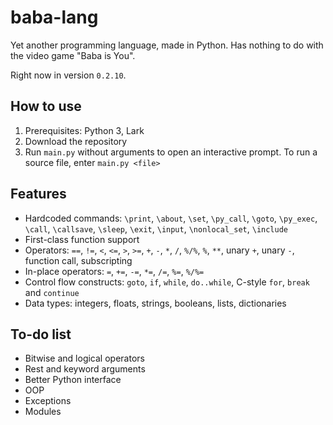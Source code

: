 # baba-lang

Yet another programming language, made in Python. Has nothing to do with the video game "Baba is You".

Right now in version `0.2.10`.

## How to use
1. Prerequisites: Python 3, Lark
2. Download the repository
3. Run `main.py` without arguments to open an interactive prompt. To run a source file, enter `main.py <file>`

## Features
- Hardcoded commands: `\print`, `\about`, `\set`, `\py_call`, `\goto`, `\py_exec`, `\call`, `\callsave`, `\sleep`, `\exit`, `\input`, `\nonlocal_set`, `\include`
- First-class function support
- Operators: `==`, `!=`, `<`, `<=`, `>`, `>=`, `+`, `-`, `*`, `/`, `%/%`, `%`, `**`, unary `+`, unary `-`, function call, subscripting
- In-place operators: `=`, `+=`, `-=`, `*=`, `/=`, `%=`, `%/%=`
- Control flow constructs: `goto`, `if`, `while`, `do..while`, C-style `for`, `break` and `continue`
- Data types: integers, floats, strings, booleans, lists, dictionaries

## To-do list
- Bitwise and logical operators
- Rest and keyword arguments
- Better Python interface
- OOP
- Exceptions
- Modules
